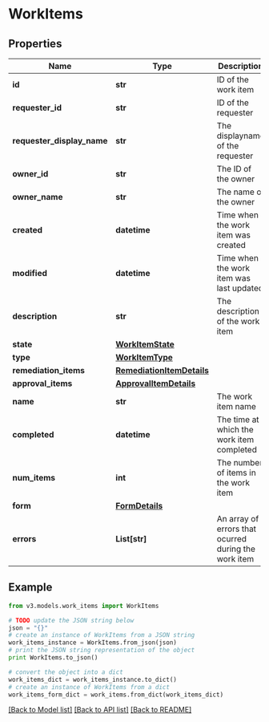 # WorkItems


## Properties
Name | Type | Description | Notes
------------ | ------------- | ------------- | -------------
**id** | **str** | ID of the work item | [optional] 
**requester_id** | **str** | ID of the requester | [optional] 
**requester_display_name** | **str** | The displayname of the requester | [optional] 
**owner_id** | **str** | The ID of the owner | [optional] 
**owner_name** | **str** | The name of the owner | [optional] 
**created** | **datetime** | Time when the work item was created | [optional] 
**modified** | **datetime** | Time when the work item was last updated | [optional] 
**description** | **str** | The description of the work item | [optional] 
**state** | [**WorkItemState**](WorkItemState.md) |  | [optional] 
**type** | [**WorkItemType**](WorkItemType.md) |  | [optional] 
**remediation_items** | [**RemediationItemDetails**](RemediationItemDetails.md) |  | [optional] 
**approval_items** | [**ApprovalItemDetails**](ApprovalItemDetails.md) |  | [optional] 
**name** | **str** | The work item name | [optional] 
**completed** | **datetime** | The time at which the work item completed | [optional] 
**num_items** | **int** | The number of items in the work item | [optional] 
**form** | [**FormDetails**](FormDetails.md) |  | [optional] 
**errors** | **List[str]** | An array of errors that ocurred during the work item | [optional] 

## Example

```python
from v3.models.work_items import WorkItems

# TODO update the JSON string below
json = "{}"
# create an instance of WorkItems from a JSON string
work_items_instance = WorkItems.from_json(json)
# print the JSON string representation of the object
print WorkItems.to_json()

# convert the object into a dict
work_items_dict = work_items_instance.to_dict()
# create an instance of WorkItems from a dict
work_items_form_dict = work_items.from_dict(work_items_dict)
```
[[Back to Model list]](../README.md#documentation-for-models) [[Back to API list]](../README.md#documentation-for-api-endpoints) [[Back to README]](../README.md)


